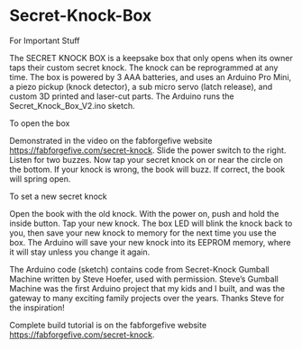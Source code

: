 # Secret-Knock-Box

For Important Stuff

The SECRET KNOCK BOX is a keepsake box that only opens when its owner taps their custom secret knock.  The knock can be reprogrammed at any
time.  The box is powered by 3 AAA batteries, and uses an Arduino Pro Mini, a piezo pickup (knock detector), a sub micro servo (latch
release), and custom 3D printed and laser-cut parts. The Arduino runs the Secret_Knock_Box_V2.ino sketch.

To open the box

Demonstrated in the video on the fabforgefive website https://fabforgefive.com/secret-knock. Slide the power switch to the right. Listen
for two buzzes. Now tap your secret knock on or near the circle on the bottom. If your knock is wrong, the book will buzz.  If correct, 
the book will spring open. 

To set a new secret knock

Open the book with the old knock. With the power on, push and hold the inside button. Tap your new knock. The box LED will blink the knock
back to you, then save your new knock to memory for the next time you use the box. The Arduino will save your new knock into its EEPROM
memory, where it will stay unless you change it again.

The Arduino code (sketch) contains code from Secret-Knock Gumball Machine written by Steve Hoefer, used with permission. Steve’s Gumball
Machine was the first Arduino project that my kids and I built, and was the gateway to many exciting family projects over the years. Thanks 
Steve for the inspiration!

Complete build tutorial is on the fabforgefive website https://fabforgefive.com/secret-knock.
